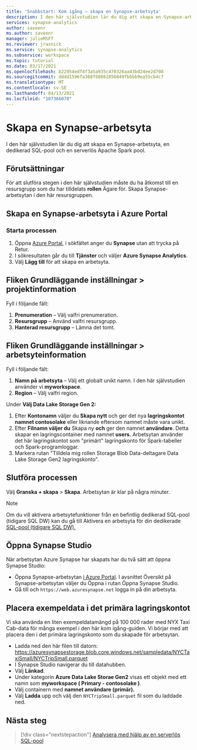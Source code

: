 ```yaml
---
title: 'Snabbstart: Kom igång – skapa en Synapse-arbetsyta'
description: I den här självstudien lär du dig att skapa en Synapse-arbetsyta, en dedikerad SQL-pool och en serverlös Apache Spark pool.
services: synapse-analytics
author: saveenr
ms.author: saveenr
manager: julieMSFT
ms.reviewer: jrasnick
ms.service: synapse-analytics
ms.subservice: workspace
ms.topic: tutorial
ms.date: 03/17/2021
ms.openlocfilehash: b22954edf4f3a5a935c470326aa43bd24ee2d708
ms.sourcegitcommit: dddd1596fa368f68861856849fbbbb9ea55cb4c7
ms.translationtype: MT
ms.contentlocale: sv-SE
ms.lasthandoff: 04/13/2021
ms.locfileid: "107366070"
---
```

# <a name="creating-a-synapse-workspace"></a>Skapa en Synapse-arbetsyta

I den här självstudien lär du dig att skapa en Synapse-arbetsyta, en dedikerad SQL-pool och en serverlös Apache Spark pool. 

## <a name="prerequisites"></a>Förutsättningar

För att slutföra stegen i den här självstudien måste du ha åtkomst till en resursgrupp som du har tilldelats **rollen** Ägare för. Skapa Synapse-arbetsytan i den här resursgruppen.

## <a name="create-a-synapse-workspace-in-the-azure-portal"></a>Skapa en Synapse-arbetsyta i Azure Portal

### <a name="start-the-process"></a>Starta processen
1. Öppna [Azure Portal](https://portal.azure.com), i sökfältet anger du **Synapse** utan att trycka på Retur.
1. I sökresultaten går du till **Tjänster** och väljer **Azure Synapse Analytics**.
1. Välj **Lägg till** för att skapa en arbetsyta.

## <a name="basics-tab--project-details"></a>Fliken Grundläggande inställningar > projektinformation
Fyll i följande fält:

1. **Prenumeration** – Välj valfri prenumeration.
1. **Resursgrupp** – Använd valfri resursgrupp.
1. **Hanterad resursgrupp** – Lämna det tomt.

## <a name="basics-tab--workspace-details"></a>Fliken Grundläggande inställningar > arbetsyteinformation
Fyll i följande fält:

1. **Namn på arbetsyta** – Välj ett globalt unikt namn. I den här självstudien använder vi **myworkspace**.
1. **Region** – Välj valfri region.

Under **Välj Data Lake Storage Gen 2:**

1. Efter **Kontonamn** väljer du **Skapa nytt** och ger det nya **lagringskontot namnet contosolake** eller liknande eftersom namnet måste vara unikt.
1. Efter **Filnamn väljer du** Skapa ny **och** ger den namnet **användare**. Detta skapar en lagringscontainer med namnet **users**. Arbetsytan använder det här lagringskontot som "primärt" lagringskonto för Spark-tabeller och Spark-programloggar.
1. Markera rutan "Tilldela mig rollen Storage Blob Data-deltagare Data Lake Storage Gen2 lagringskonto". 

## <a name="completing-the-process"></a>Slutföra processen
Välj **Granska + skapa** > **Skapa**. Arbetsytan är klar på några minuter.

> [!NOTE]
> Om du vill aktivera arbetsytefunktioner från en befintlig dedikerad SQL-pool (tidigare SQL DW) kan du gå till Aktivera en arbetsyta för din dedikerade [SQL-pool (tidigare SQL DW).](./sql-data-warehouse/workspace-connected-create.md)


## <a name="open-synapse-studio"></a>Öppna Synapse Studio

När arbetsytan Azure Synapse har skapats har du två sätt att öppna Synapse Studio:

* Öppna Synapse-arbetsytan [i Azure Portal](https://portal.azure.com). I  avsnittet Översikt på Synapse-arbetsytan väljer du Öppna i rutan Öppna Synapse Studio. 
* Gå till och `https://web.azuresynapse.net` logga in på din arbetsyta.

## <a name="place-sample-data-into-the-primary-storage-account"></a>Placera exempeldata i det primära lagringskontot
Vi ska använda en liten exempeldatamängd på 100 000 rader med NYX Taxi Cab-data för många exempel i den här kom igång-guiden. Vi börjar med att placera den i det primära lagringskonto som du skapade för arbetsytan.

* Ladda ned den här filen till datorn: https://azuresynapsestorage.blob.core.windows.net/sampledata/NYCTaxiSmall/NYCTripSmall.parquet 
* I Synapse Studio navigerar du till datahubben. 
* Välj **Länkad**.
* Under kategorin **Azure Data Lake Storae Gen2** visas ett objekt med ett namn som **myworkspace ( Primary - contosolake )**.
* Välj containern med **namnet användare (primär).**
* Välj **Ladda** upp och välj den `NYCTripSmall.parquet` fil som du laddade ned.

## <a name="next-steps"></a>Nästa steg

> [!div class="nextstepaction"]
> [Analysera med hjälp av en serverlös SQL-pool](get-started-analyze-sql-on-demand.md)
